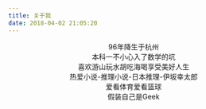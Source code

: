```yaml
---
title: 关于我
date: 2018-04-02 21:05:20
---
```


<center>96年降生于杭州</center>

<center>本科一不小心入了数学的坑</center>

<center>喜欢游山玩水胡吃海喝享受美好人生</center>

<center>热爱小说-推理小说-日本推理-伊坂幸太郎</center>

<center>爱看体育爱看篮球 </center>

<center>假装自己是Geek </center>

